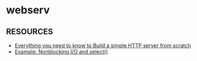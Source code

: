 # webserv

## RESOURCES
- [Everything you need to know to Build a simple HTTP server from scratch](https://medium.com/from-the-scratch/http-server-what-do-you-need-to-know-to-build-a-simple-http-server-from-scratch-d1ef8945e4fa)
- [Example: Nonblocking I/O and select()](https://www.ibm.com/docs/en/i/7.1?topic=designs-example-nonblocking-io-select)
